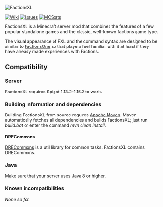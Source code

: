 ![FactionsXL](http://erethon.de/resources/logos/FactionsXL.png)

[![Wiki](http://erethon.de/resources/buttons/Wiki.png)](../../wiki/)
[![Issues](http://erethon.de/resources/buttons/Issues.png)](../../issues/)
[![MCStats](http://erethon.de/resources/buttons/MCStats.png)](http://mcstats.org/plugin/FactionsXL/)

FactionsXL is a Minecraft server mod that combines the features of a few popular standalone games and the classic, well-known factions game type.

The visual appearance of FXL and the command syntax are designed to be similar to [FactionsOne](https://github.com/DRE2N/FactionsOne) so that players feel familiar with it at least if they have already made experiences with Factions.

## Compatibility
### Server
FactionsXL requires Spigot 1.13.2-1.15.2 to work. 
### Building information and dependencies
Building FactionsXL from source requires [Apache Maven](https://maven.apache.org/).
Maven automatically fetches all dependencies and builds FactionsXL; just run _build.bat_ or enter the command _mvn clean install_.

#### DRECommons
[DRECommons](https://github.com/DRE2N/DRECommons) is a util library for common tasks. FactionsXL contains DRECommons.

### Java
Make sure that your server uses Java 8 or higher.

### Known incompatibilities
_None so far._
